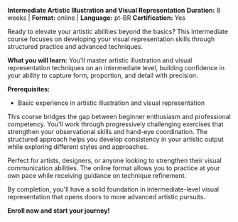 **Intermediate Artistic Illustration and Visual Representation**
**Duration:** 8 weeks | **Format:** online | **Language:** pt-BR
**Certification:** Yes

Ready to elevate your artistic abilities beyond the basics? This intermediate course focuses on developing your visual representation skills through structured practice and advanced techniques.

**What you will learn:**
You'll master artistic illustration and visual representation techniques on an intermediate level, building confidence in your ability to capture form, proportion, and detail with precision.

**Prerequisites:**
- Basic experience in artistic illustration and visual representation

This course bridges the gap between beginner enthusiasm and professional competency. You'll work through progressively challenging exercises that strengthen your observational skills and hand-eye coordination. The structured approach helps you develop consistency in your artistic output while exploring different styles and approaches.

Perfect for artists, designers, or anyone looking to strengthen their visual communication abilities. The online format allows you to practice at your own pace while receiving guidance on technique refinement.

By completion, you'll have a solid foundation in intermediate-level visual representation that opens doors to more advanced artistic pursuits.

**Enroll now and start your journey!**